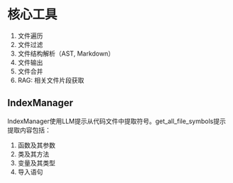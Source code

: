 # 核心工具

1. 文件遍历
2. 文件过滤
3. 文件结构解析（AST, Markdown）
4. 文件输出
5. 文件合并
6. RAG: 相关文件片段获取

## IndexManager
IndexManager使用LLM提示从代码文件中提取符号。get_all_file_symbols提示提取内容包括：

1. 函数及其参数
2. 类及其方法
3. 变量及其类型
4. 导入语句
